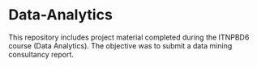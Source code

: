 # Data-Analytics

This repository includes project material completed during the ITNPBD6 course (Data Analytics). The objective was to submit a data mining consultancy report. 
